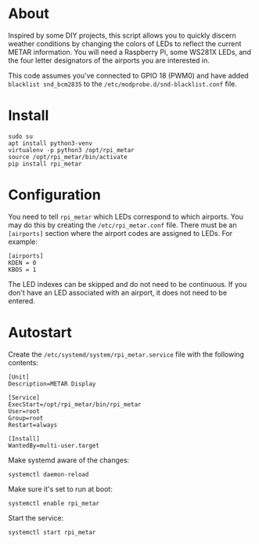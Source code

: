 # About

Inspired by some DIY projects, this script allows you to quickly discern weather conditions by
changing the colors of LEDs to reflect the current METAR information.  You will need a Raspberry
Pi, some WS281X LEDs, and the four letter designators of the airports you are interested in.

This code assumes you've connected to GPIO 18 (PWM0) and have added `blacklist snd_bcm2835` to the
`/etc/modprobe.d/snd-blacklist.conf` file.

# Install

```
sudo su
apt install python3-venv
virtualenv -p python3 /opt/rpi_metar
source /opt/rpi_metar/bin/activate
pip install rpi_metar
```

# Configuration

You need to tell `rpi_metar` which LEDs correspond to which airports.  You may do this by
creating the `/etc/rpi_metar.conf` file.  There must be an `[airports]` section where the airport
codes are assigned to LEDs.  For example:

```
[airports]
KDEN = 0
KBOS = 1
```

The LED indexes can be skipped and do not need to be continuous.  If you don't have an LED
associated with an airport, it does not need to be entered.

# Autostart

Create the `/etc/systemd/system/rpi_metar.service` file with the following contents:

```
[Unit]
Description=METAR Display

[Service]
ExecStart=/opt/rpi_metar/bin/rpi_metar
User=root
Group=root
Restart=always

[Install]
WantedBy=multi-user.target
```

Make systemd aware of the changes:

```
systemctl daemon-reload
```

Make sure it's set to run at boot:

```
systemctl enable rpi_metar
```

Start the service:

```
systemctl start rpi_metar
```
